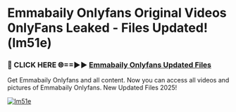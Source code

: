 # Emmabaily Onlyfans Original Videos 0nlyFans Leaked - Files Updated! (lm51e)

<h3>🔴 CLICK HERE 🌐==►► <a href="https://tinyurl.com/2m67pmp6" rel="nofollow">Emmabaily Onlyfans Updated Files</a></h3>

Get Emmabaily Onlyfans and all content. Now you can access all videos and pictures of Emmabaily Onlyfans. New Updated Files 2025!

[![lm51e](https://i.imgur.com/H4QAA4z.gif)](https://tinyurl.com/2m67pmp6)